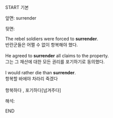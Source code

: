 START
기본

앞면:
surrender


뒷면:
<div>The rebel soldiers were forced to <strong>surrender</strong>. </div><div><div>반란군들은 어쩔 수 없이 항복해야 했다.</div></div><div><br></div><div><div>He agreed to <b>surrender</b> all claims to the property. </div><div>그는 그 재산에 대한 모든 권리를 포기하기로 동의했다.</div></div><div><br></div><div><div>I would rather die than <strong>surrender</strong>. </div><div><div>항복할 바에야 차라리 죽겠다</div></div></div><div><br></div><div>항복하다 , 포기하다[넘겨주다]</div>


해석:

END